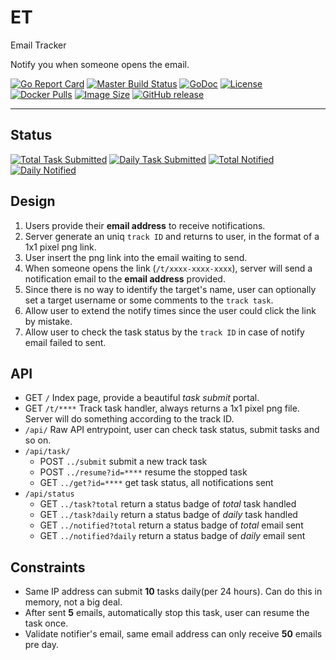 # ET

Email Tracker

Notify you when someone opens the email.

<!--
    I wrote this project just want to know whether someone had
    opened my email, waiting too long... She's getting married...
    :(
-->

[![Go Report Card](https://goreportcard.com/badge/github.com/wrfly/et)](https://goreportcard.com/report/github.com/wrfly/et)
[![Master Build Status](https://travis-ci.org/wrfly/et.svg?branch=master)](https://travis-ci.org/wrfly/et)
[![GoDoc](https://godoc.org/github.com/wrfly/et?status.svg)](https://godoc.org/github.com/wrfly/et)
[![License](https://img.shields.io/github/license/wrfly/et.svg)](https://github.com/wrfly/et/blob/master/LICENSE)
[![Docker Pulls](https://img.shields.io/docker/pulls/wrfly/et.svg)](https://hub.docker.com/r/wrfly/et)
[![Image Size](https://img.shields.io/microbadger/image-size/wrfly/et.svg)](https://hub.docker.com/r/wrfly/et)
[![GitHub release](https://img.shields.io/github/release/wrfly/et.svg)](https://github.com/wrfly/et/releases)

---

## Status

[![Total Task Submitted](https://track.kfd.me/api/status/task.svg?total)](https://track.kfd.me/api/status/task.svg?total)
[![Daily Task Submitted](https://track.kfd.me/api/status/task.svg?daily)](https://track.kfd.me/api/status/task.svg?daily)
[![Total Notified](https://track.kfd.me/api/status/notified.svg?total)](https://track.kfd.me/api/status/notified.svg?total)
[![Daily Notified](https://track.kfd.me/api/status/notified.svg?daily)](https://track.kfd.me/api/status/notified.svg?total)

## Design

1. Users provide their **email address** to receive notifications.
2. Server generate an uniq `track ID` and returns to user,
    in the format of a 1x1 pixel png link.
3. User insert the png link into the email waiting to send.
4. When someone opens the link (`/t/xxxx-xxxx-xxxx`), server will send
    a notification email to the **email address** provided.
5. Since there is no way to identify the target's name, user can optionally
    set a target username or some comments to the `track task`.
6. Allow user to extend the notify times since the user could click
    the link by mistake.
7. Allow user to check the task status by the `track ID` in case
    of notify email failed to sent.

## API

- GET `/` Index page, provide a beautiful *task submit* portal.
- GET `/t/****` Track task handler, always returns a 1x1 pixel png file.
    Server will do something according to the track ID.
- `/api/` Raw API entrypoint, user can check task status, submit tasks
    and so on.
- `/api/task/`
  - POST `../submit` submit a new track task
  - POST `../resume?id=****` resume the stopped task
  - GET `../get?id=****` get task status, all notifications sent
- `/api/status`
  - GET `../task?total` return a status badge of *total* task handled
  - GET `../task?daily` return a status badge of *daily* task handled
  - GET `../notified?total` return a status badge of *total* email sent
  - GET `../notified?daily` return a status badge of *daily* email sent

## Constraints

- Same IP address can submit **10** tasks daily(per 24 hours).
    Can do this in memory, not a big deal.
- After sent **5** emails, automatically stop this task,
    user can resume the task once.
- Validate notifier's email, same email address can
    only receive **50** emails pre day.